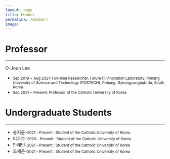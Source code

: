 ```yaml
---
layout: page
title: Member
permalink: /member/
image: 
---
```




# Professor

***

O-Joun Lee
* <small>Sep 2019 ~ Aug 2021: Full-time Researcher, Future IT Innovation Laboratory, Pohang University of Science and Technology (POSTECH), Pohang, Gyeongsangbuk-do, South Korea</small>
* <small>Sep 2021 ~ Present: Professor of the Catholic University of Korea</small>

# Undergraduate Students

***

* 송지윤-<small>2021 - Present : Student of the Catholic University of Korea</small>
* 이주호-<small>2020 - Present : Student of the Catholic University of Korea</small>
* 안혜빈-<small>2021 - Present : Student of the Catholic University of Korea</small>
* 조세은-<small>2021 - Present : Student of the Catholic University of Korea</small>


